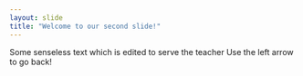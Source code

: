 ```yaml
---
layout: slide
title: "Welcome to our second slide!"
---
```

Some senseless text which is edited to serve the teacher
Use the left arrow to go back!